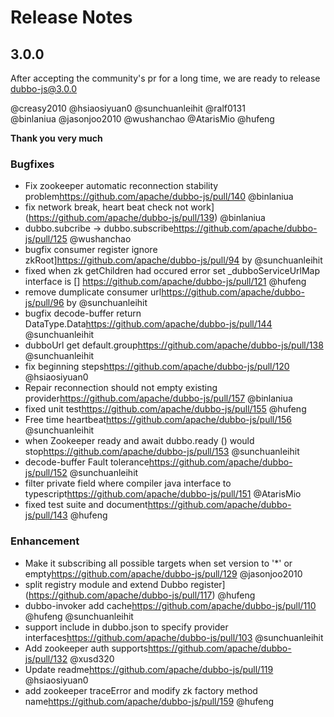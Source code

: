 # Release Notes


## 3.0.0

After accepting the community's pr for a long time, we are ready to release dubbo-js@3.0.0

@creasy2010
@hsiaosiyuan0 
@sunchuanleihit 
@ralf0131  
@binlaniua
@jasonjoo2010
@wushanchao 
@AtarisMio
@hufeng

**Thank you very  much**


### Bugfixes

- Fix zookeeper automatic reconnection stability problem<https://github.com/apache/dubbo-js/pull/140> @binlaniua
- fix network break, heart beat check not work](https://github.com/apache/dubbo-js/pull/139) @binlaniua 
- dubbo.subcribe -> dubbo.subscribe<https://github.com/apache/dubbo-js/pull/125> @wushanchao 
- bugfix consumer register ignore zkRoot]<https://github.com/apache/dubbo-js/pull/94> by @sunchuanleihit 
- fixed when zk getChildren had occured error set _dubboServiceUrlMap interface is [] <https://github.com/apache/dubbo-js/pull/121> @hufeng 
- remove dumplicate consumer url<https://github.com/apache/dubbo-js/pull/96> by @sunchuanleihit 
- bugfix decode-buffer return DataType.Data<https://github.com/apache/dubbo-js/pull/144> @sunchuanleihit 
- dubboUrl get default.group<https://github.com/apache/dubbo-js/pull/138> @sunchuanleihit 
- fix beginning steps<https://github.com/apache/dubbo-js/pull/120> @hsiaosiyuan0 
- Repair reconnection should not empty existing provider<https://github.com/apache/dubbo-js/pull/157> @binlaniua
- fixed unit test<https://github.com/apache/dubbo-js/pull/155> @hufeng
- Free time heartbeat<https://github.com/apache/dubbo-js/pull/156> @sunchuanleihit
- when Zookeeper ready and await dubbo.ready () would stop<https://github.com/apache/dubbo-js/pull/153> @sunchuanleihit
- decode-buffer Fault tolerance<https://github.com/apache/dubbo-js/pull/152> @sunchuanleihit
- filter private field where compiler java interface to typescript<https://github.com/apache/dubbo-js/pull/151> @AtarisMio
- fixed test suite and document<https://github.com/apache/dubbo-js/pull/143> @hufeng 

### Enhancement
- Make it subscribing all possible targets when set version to '*' or empty<https://github.com/apache/dubbo-js/pull/129> @jasonjoo2010 
- split registry module and extend Dubbo register](https://github.com/apache/dubbo-js/pull/117) @hufeng 
- dubbo-invoker add cache<https://github.com/apache/dubbo-js/pull/110> @hufeng @sunchuanleihit
- support include in dubbo.json to specify provider interfaces<https://github.com/apache/dubbo-js/pull/103> @sunchuanleihit 
- Add zookeeper auth supports<https://github.com/apache/dubbo-js/pull/132> @xusd320
- Update readme<https://github.com/apache/dubbo-js/pull/119> @hsiaosiyuan0 
- add zookeeper traceError and modify zk factory method name<https://github.com/apache/dubbo-js/pull/159> @hufeng

